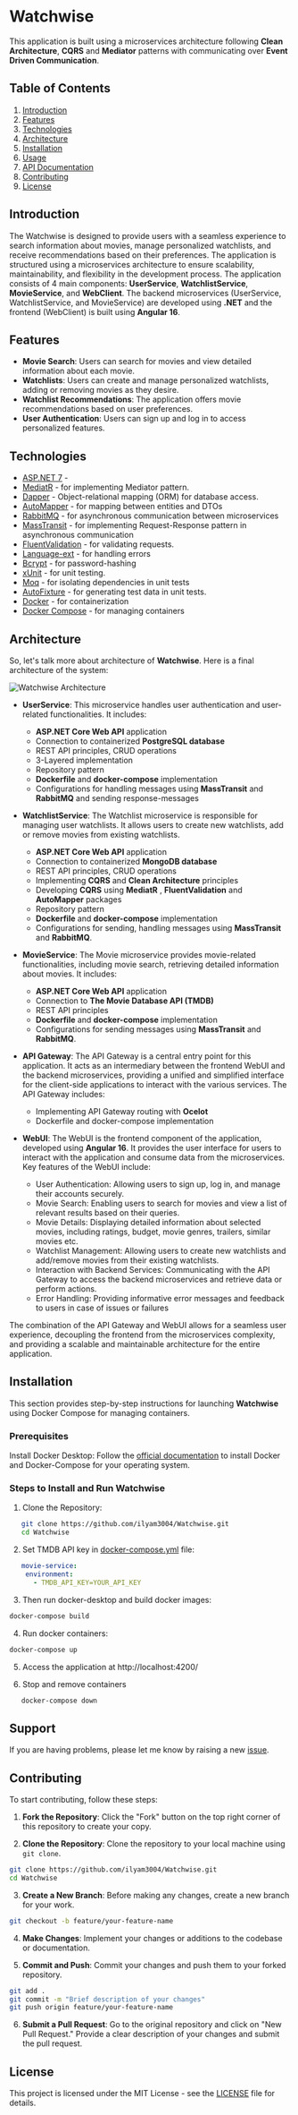 # Watchwise

This application is built using a microservices architecture following **Clean Architecture**, **CQRS** and **Mediator** patterns with communicating over **Event Driven Communication**.

## Table of Contents
1. [Introduction](#introduction)
2. [Features](#features)
3. [Technologies](#technologies)
4. [Architecture](#architecture)
5. [Installation](#installation)
6. [Usage](#usage)
7. [API Documentation](#api-documentation)
8. [Contributing](#contributing)
9. [License](#license)

## Introduction

The Watchwise is designed to provide users with a seamless experience to search information about movies, manage personalized watchlists, and receive recommendations based on their preferences. The application is structured using a microservices architecture to ensure scalability, maintainability, and flexibility in the development process. The application consists of 4 main components: **UserService**, **WatchlistService**, **MovieService**, and **WebClient**. The backend microservices (UserService, WatchlistService, and MovieService) are developed using **.NET** and the frontend (WebClient) is built using **Angular 16**.


## Features

- **Movie Search**: Users can search for movies and view detailed information about each movie.
- **Watchlists**: Users can create and manage personalized watchlists, adding or removing movies as they desire.
- **Watchlist Recommendations**: The application offers movie recommendations based on user preferences.
- **User Authentication**: Users can sign up and log in to access personalized features.

## Technologies

- [ASP.NET 7](https://dotnet.microsoft.com/en-us/apps/aspnet) - 
- [MediatR](https://github.com/jbogard/MediatR) - for implementing Mediator pattern.
- [Dapper](https://github.com/DapperLib/Dapper) - Object-relational mapping (ORM) for database access.
- [AutoMapper](https://automapper.org/) - for mapping between entities and DTOs
- [RabbitMQ](https://www.rabbitmq.com/) - for asynchronous communication between microservices
- [MassTransit](https://masstransit.io/) - for implementing Request-Response pattern in asynchronous communication
- [FluentValidation](https://github.com/FluentValidation/FluentValidation) - for validating requests.
- [Language-ext](https://github.com/louthy/language-ext) - for handling errors
- [Bcrypt](https://github.com/BcryptNet/bcrypt.net/tree/main/src) - for password-hashing
- [xUnit](https://github.com/xunit/xunit) - for unit testing.
- [Moq](https://github.com/moq/moq4) - for isolating dependencies in unit tests
- [AutoFixture](https://github.com/AutoFixture/AutoFixture) - for generating test data in unit tests.
- [Docker](https://www.docker.com/) - for containerization
- [Docker Compose](https://docs.docker.com/compose/) - for managing containers

## Architecture

So, let's talk more about architecture of **Watchwise**. Here is a final architecture of the system:

![Watchwise Architecture](./docs/img/WatchwiseArchitecture.png)

- **UserService**: This microservice handles user authentication and user-related functionalities. It includes:
    - **ASP.NET Core Web API** application
    - Connection to containerized **PostgreSQL database**
    - REST API principles, CRUD operations
    - 3-Layered implementation
    - Repository pattern
    - **Dockerfile** and **docker-compose** implementation
    - Configurations for handling messages using **MassTransit** and **RabbitMQ** and sending response-messages

- **WatchlistService**: The Watchlist microservice is responsible for managing user watchlists. It allows users to create new watchlists, add or remove movies from existing watchlists.
    - **ASP.NET Core Web API** application
    - Connection to containerized **MongoDB database**
    - REST API principles, CRUD operations
    - Implementing **CQRS** and **Clean Architecture** principles
    - Developing **CQRS** using **MediatR** , **FluentValidation** and **AutoMapper** packages
    - Repository pattern
    - **Dockerfile** and **docker-compose** implementation
    - Configurations for sending, handling messages using **MassTransit** and **RabbitMQ**.

- **MovieService**: The Movie microservice provides movie-related functionalities, including movie search, retrieving detailed information about movies. It includes:
    - **ASP.NET Core Web API** application
    - Connection to **The Movie Database API (TMDB)**
    - REST API principles
    - **Dockerfile** and **docker-compose** implementation
    - Configurations for sending messages using **MassTransit** and **RabbitMQ**.

- **API Gateway**: The API Gateway is a central entry point for this application. It acts as an intermediary between the frontend WebUI and the backend microservices, providing a unified and simplified interface for the client-side applications to interact with the various services. The API Gateway includes:
    - Implementing API Gateway routing with **Ocelot**
    - Dockerfile and docker-compose implementation

- **WebUI**: The WebUI is the frontend component of the application, developed using **Angular 16**. It provides the user interface for users to interact with the application and consume data from the microservices. Key features of the WebUI include:
    - User Authentication: Allowing users to sign up, log in, and manage their accounts securely.
    - Movie Search: Enabling users to search for movies and view a list of relevant results based on their queries.
    - Movie Details: Displaying detailed information about selected movies, including ratings, budget, movie genres, trailers, similar movies etc.
    - Watchlist Management: Allowing users to create new watchlists and add/remove movies from their existing watchlists.
    - Interaction with Backend Services: Communicating with the API Gateway to access the backend microservices and retrieve data or perform actions.
    - Error Handling: Providing informative error messages and feedback to users in case of issues or failures

The combination of the API Gateway and WebUI allows for a seamless user experience, decoupling the frontend from the microservices complexity, and providing a scalable and maintainable architecture for the entire application.


## Installation

This section provides step-by-step instructions for launching **Watchwise** using Docker Compose for managing containers.

### Prerequisites

Install Docker Desktop: Follow the [official documentation](https://docs.docker.com/get-docker/) to install Docker and Docker-Compose for your operating system. 

### Steps to Install and Run Watchwise

1. Clone the Repository:
```bash
   git clone https://github.com/ilyam3004/Watchwise.git
   cd Watchwise
```

2. Set TMDB API key in [docker-compose.yml](https://github.com/ilyam3004/Watchwise/blob/484b9a3faf7f1522a07a66fb34cca20faa6dca82/docker-compose.yml#L115C11-L115C11) file:
```yml
   movie-service:
    environment:
      - TMDB_API_KEY=YOUR_API_KEY
```

3. Then run docker-desktop and build docker images:
```bash
docker-compose build
```

4. Run docker containers:
```bash
docker-compose up
```

5. Access the application at http://localhost:4200/

6. Stop and remove containers
```bash
   docker-compose down
```

## Support
If you are having problems, please let me know by raising a new [issue](https://github.com/ilyam3004/Roomify-Server/issues).

## Contributing

To start contributing, follow these steps:

1. **Fork the Repository**: Click the "Fork" button on the top right corner of this repository to create your copy.

2. **Clone the Repository**: Clone the repository to your local machine using `git clone`.

```bash
git clone https://github.com/ilyam3004/Watchwise.git
cd Watchwise
```

3. **Create a New Branch**: Before making any changes, create a new branch for your work.

```bash
git checkout -b feature/your-feature-name
```

4. **Make Changes**: Implement your changes or additions to the codebase or documentation.

5. **Commit and Push**: Commit your changes and push them to your forked repository.

```bash
git add .
git commit -m "Brief description of your changes"
git push origin feature/your-feature-name
```
6. **Submit a Pull Request**: Go to the original repository and click on "New Pull Request." Provide a clear description of your changes and submit the pull request.

## License

This project is licensed under the MIT License - see the [LICENSE](LICENSE) file for details.